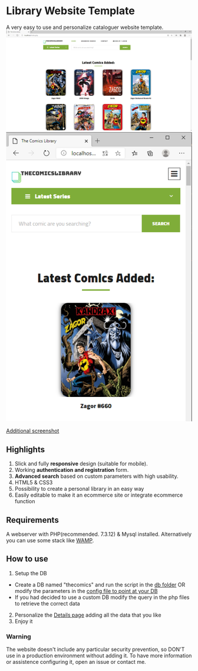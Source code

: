 # Library Website Template

A very easy to use and personalize cataloguer website template.
![alt text](img/screen/home_desk.png "Home screenshot")
![alt text](img/screen/home_mob.png "Home-mobile screenshot")

[Additional screenshot](img/screen/)

## Highlights
1. Slick and fully __responsive__ design (suitable for mobile).
2. Working __authentication and registration__ form.
3. __Advanced search__ based on custom parameters with high usability.
4. HTML5 & CSS3
5. Possibility to create a personal library in an easy way
6. Easily editable to make it an ecommerce site or integrate ecommerce function

## Requirements
A webserver with PHP(recommended. 7.3.12) & Mysql installed.
Alternatively you can use some stack like [WAMP](https://www.wampserver.com/en/).

## How to use
1. Setup the DB
 - Create a DB named "thecomics" and run the script in the [db folder](db) OR modify the parameters in the [config file to point at your DB](includes/config.php)
 - If you had decided to use a custom DB modify the query in the php files to retrieve the correct data
2. Personalize the [Details page](detail.php) adding all the data that you like
3. Enjoy it

### Warning
The website doesn't include any particular security prevention, so DON'T use in a production environment without adding it.
To have more information or assistence configuring it, open an issue or contact me.
